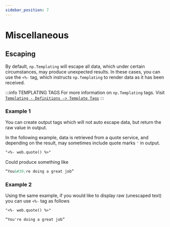 ```yaml
---
sidebar_position: 7
---
```


# Miscellaneous

## Escaping
By default, `np.Templating` will escape all data, which under certain circumstances, may produce unexpected results. In these cases, you can use the `<%-` tag, which instructs `np.Templating` to render data as it has been received.

:::info TEMPLATING TAGS
For more information on `np.Templating` tags. Visit [`Templating - Definitions -> Template Tags`](/docs/templating-basics/template-tags)
:::

### Example 1
You can create output tags which will not auto escape data, but return the raw value in output.

In the following example, data is retrieved from a quote service, and depending on the result, may sometimes include quote marks `'` in output.

```markdown
"<%- web.quote() %>"
```

Could produce something like

```markdown
“You&#39;re doing a great job”
```

### Example 2
Using the same example, if you would like to display raw (unescaped text) you can use `<%-` tag as follows

```markdown
"<%- web.quote() %>"
```

```markdown
“You're doing a great job”
```
